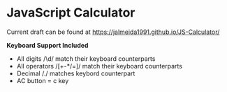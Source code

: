 # JavaScript Calculator

Current draft can be found at https://jalmeida1991.github.io/JS-Calculator/

**Keyboard Support Included**

- All digits /\d/ match their keyboard counterparts
- All operators /[+-*\/=]/ match their keyboard counterparts
- Decimal /\./ matches keybord counterpart
- AC button = c key
